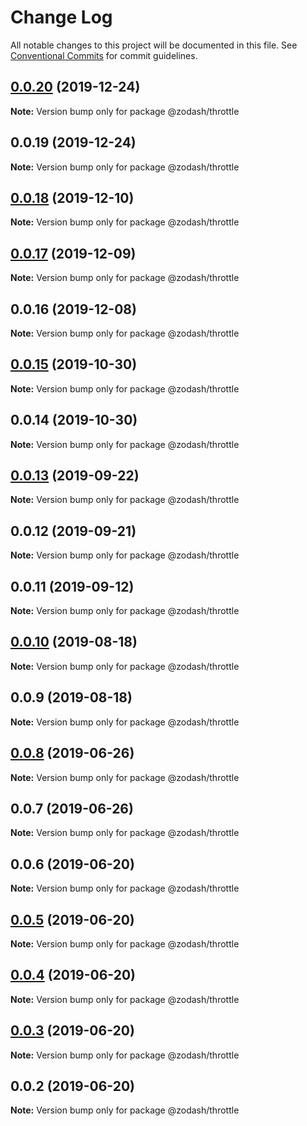 # Change Log

All notable changes to this project will be documented in this file.
See [Conventional Commits](https://conventionalcommits.org) for commit guidelines.

## [0.0.20](https://github.com/zcorky/zodash/compare/@zodash/throttle@0.0.19...@zodash/throttle@0.0.20) (2019-12-24)

**Note:** Version bump only for package @zodash/throttle





## 0.0.19 (2019-12-24)

**Note:** Version bump only for package @zodash/throttle





## [0.0.18](https://github.com/zcorky/zodash/compare/@zodash/throttle@0.0.17...@zodash/throttle@0.0.18) (2019-12-10)

**Note:** Version bump only for package @zodash/throttle





## [0.0.17](https://github.com/zcorky/zodash/compare/@zodash/throttle@0.0.16...@zodash/throttle@0.0.17) (2019-12-09)

**Note:** Version bump only for package @zodash/throttle





## 0.0.16 (2019-12-08)

**Note:** Version bump only for package @zodash/throttle





## [0.0.15](https://github.com/zcorky/zodash/compare/@zodash/throttle@0.0.14...@zodash/throttle@0.0.15) (2019-10-30)

**Note:** Version bump only for package @zodash/throttle





## 0.0.14 (2019-10-30)

**Note:** Version bump only for package @zodash/throttle





## [0.0.13](https://github.com/zcorky/zodash/compare/@zodash/throttle@0.0.12...@zodash/throttle@0.0.13) (2019-09-22)

**Note:** Version bump only for package @zodash/throttle





## 0.0.12 (2019-09-21)

**Note:** Version bump only for package @zodash/throttle





## 0.0.11 (2019-09-12)

**Note:** Version bump only for package @zodash/throttle





## [0.0.10](https://github.com/zcorky/zodash/compare/@zodash/throttle@0.0.9...@zodash/throttle@0.0.10) (2019-08-18)

**Note:** Version bump only for package @zodash/throttle





## 0.0.9 (2019-08-18)

**Note:** Version bump only for package @zodash/throttle





## [0.0.8](https://github.com/zcorky/zodash/compare/@zodash/throttle@0.0.7...@zodash/throttle@0.0.8) (2019-06-26)

**Note:** Version bump only for package @zodash/throttle





## 0.0.7 (2019-06-26)

**Note:** Version bump only for package @zodash/throttle





## 0.0.6 (2019-06-20)

**Note:** Version bump only for package @zodash/throttle





## [0.0.5](https://github.com/zcorky/zodash/compare/@zodash/throttle@0.0.4...@zodash/throttle@0.0.5) (2019-06-20)

**Note:** Version bump only for package @zodash/throttle





## [0.0.4](https://github.com/zcorky/zodash/compare/@zodash/throttle@0.0.3...@zodash/throttle@0.0.4) (2019-06-20)

**Note:** Version bump only for package @zodash/throttle





## [0.0.3](https://github.com/zcorky/zodash/compare/@zodash/throttle@0.0.2...@zodash/throttle@0.0.3) (2019-06-20)

**Note:** Version bump only for package @zodash/throttle





## 0.0.2 (2019-06-20)

**Note:** Version bump only for package @zodash/throttle
